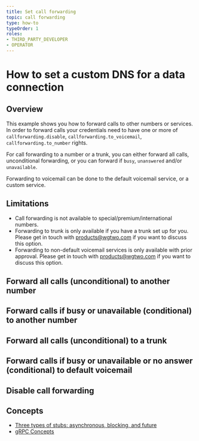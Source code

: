 ```yaml
---
title: Set call forwarding
topic: call forwarding
type: how-to
typeOrder: 1
roles:
- THIRD_PARTY_DEVELOPER
- OPERATOR
---
```


# How to set a custom DNS for a data connection

## Overview
This example shows you how to forward calls to other numbers or services. In order to forward calls
your credentials need to have one or more of `callforwarding.disable`, `callforwarding.to_voicemail`,
`callforwarding.to_number` rights.

For call forwarding to a number or a trunk, you can either forward all calls, unconditional
forwarding, or you can forward if `busy`, `unanswered` and/or `unavailable`.

Forwarding to voicemail can be done to the default voicemail service, or a custom service.

## Limitations
* Call forwarding is not available to special/premium/international numbers.
* Forwarding to trunk is only available if you have a trunk set up for you. Please get in touch with
  [products@wgtwo.com](mailto:products@wgtwo.com?subject=%5BAPI%5D%20Trunk%20Forwarding) if you want
  to discuss this option.
* Forwarding to non-default voicemail services is only available with prior approval. Please get in
  touch with [products@wgtwo.com](mailto:products@wgtwo.com?subject=%5BAPI%5D%20Voicemail)
  if you want to discuss this option.


<DemoConfigurer />

## Forward all calls (unconditional) to another number

<CodeSnippet
grpcurlOperator="https://github.com/working-group-two/docs.wgtwo.com/blob/master/examples/grpcurl/operator/forwarding/unconditional_to_number.sh"
grpcurlThirdpartydev="https://github.com/working-group-two/docs.wgtwo.com/blob/master/examples/grpcurl/thirdpartydev/forwarding/unconditional_to_number.sh"
:kotlinDeps="['data-grpc', 'utils-grpc']"
kotlinOperator="https://github.com/working-group-two/docs.wgtwo.com/blob/master/examples/kotlin/operator/forwarding/src/main/kotlin/com/wgtwo/examples/operator/forwarding/UnconditionalCallForwardingToNumber.kt"
kotlinThirdpartydev="https://github.com/working-group-two/docs.wgtwo.com/blob/master/examples/kotlin/thirdpartydev/forwarding/src/main/kotlin/com/wgtwo/examples/thirdpartydev/forwarding/UnconditionalCallForwardingToNumber.kt"
/>


## Forward calls if busy or unavailable (conditional) to another number

<CodeSnippet
grpcurlOperator="https://github.com/working-group-two/docs.wgtwo.com/blob/master/examples/grpcurl/operator/forwarding/conditional_to_number.sh"
grpcurlThirdpartydev="https://github.com/working-group-two/docs.wgtwo.com/blob/master/examples/grpcurl/thirdpartydev/forwarding/conditional_to_number.sh"
:kotlinDeps="['data-grpc', 'utils-grpc']"
kotlinOperator="https://github.com/working-group-two/docs.wgtwo.com/blob/master/examples/kotlin/operator/forwarding/src/main/kotlin/com/wgtwo/examples/operator/forwarding/ConditionalCallForwardingToNumber.kt"
kotlinThirdpartydev="https://github.com/working-group-two/docs.wgtwo.com/blob/master/examples/kotlin/thirdpartydev/forwarding/src/main/kotlin/com/wgtwo/examples/thirdpartydev/forwarding/ConditionalCallForwardingToNumber.kt"
/>


## Forward all calls (unconditional) to a trunk

<CodeSnippet
grpcurlOperator="https://github.com/working-group-two/docs.wgtwo.com/blob/master/examples/grpcurl/operator/forwarding/unconditional_to_trunk.sh"
grpcurlThirdpartydev="https://github.com/working-group-two/docs.wgtwo.com/blob/master/examples/grpcurl/thirdpartydev/forwarding/unconditional_to_trunk.sh"
:kotlinDeps="['data-grpc', 'utils-grpc']"
kotlinOperator="https://github.com/working-group-two/docs.wgtwo.com/blob/master/examples/kotlin/operator/forwarding/src/main/kotlin/com/wgtwo/examples/operator/forwarding/UnconditionalCallForwardingToTrunk.kt"
kotlinThirdpartydev="https://github.com/working-group-two/docs.wgtwo.com/blob/master/examples/kotlin/thirdpartydev/forwarding/src/main/kotlin/com/wgtwo/examples/thirdpartydev/forwarding/UnconditionalCallForwardingToTrunk.kt"
/>


## Forward calls if busy or unavailable or no answer (conditional) to default voicemail

<CodeSnippet
grpcurlOperator="https://github.com/working-group-two/docs.wgtwo.com/blob/master/examples/grpcurl/operator/forwarding/conditional_to_voicemail.sh"
grpcurlThirdpartydev="https://github.com/working-group-two/docs.wgtwo.com/blob/master/examples/grpcurl/thirdpartydev/forwarding/conditional_to_voicemail.sh"
:kotlinDeps="['data-grpc', 'utils-grpc']"
kotlinOperator="https://github.com/working-group-two/docs.wgtwo.com/blob/master/examples/kotlin/operator/forwarding/src/main/kotlin/com/wgtwo/examples/operator/forwarding/ConditionalCallForwardingToVoicemail.kt"
kotlinThirdpartydev="https://github.com/working-group-two/docs.wgtwo.com/blob/master/examples/kotlin/thirdpartydev/forwarding/src/main/kotlin/com/wgtwo/examples/thirdpartydev/forwarding/ConditionalCallForwardingToVoicemail.kt"
/>


## Disable call forwarding

<CodeSnippet
grpcurlOperator="https://github.com/working-group-two/docs.wgtwo.com/blob/master/examples/grpcurl/operator/forwarding/disable.sh"
grpcurlThirdpartydev="https://github.com/working-group-two/docs.wgtwo.com/blob/master/examples/grpcurl/thirdpartydev/forwarding/disable.sh"
:kotlinDeps="['data-grpc', 'utils-grpc']"
kotlinOperator="https://github.com/working-group-two/docs.wgtwo.com/blob/master/examples/kotlin/operator/forwarding/src/main/kotlin/com/wgtwo/examples/operator/forwarding/DisableCallForwarding.kt"
kotlinThirdpartydev="https://github.com/working-group-two/docs.wgtwo.com/blob/master/examples/kotlin/thirdpartydev/forwarding/src/main/kotlin/com/wgtwo/examples/thirdpartydev/forwarding/DisableCallForwarding.kt"
/>

## Concepts
* [Three types of stubs: asynchronous, blocking, and future](https://grpc.io/docs/reference/java/generated-code/)
* [gRPC Concepts](https://grpc.io/docs/guides/concepts/)
